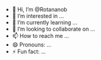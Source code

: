 - 👋 Hi, I’m @Rotananob
- 👀 I’m interested in ...
- 🌱 I’m currently learning ...
- 💞️ I’m looking to collaborate on ...
- 📫 How to reach me ...
- 😄 Pronouns: ...
- ⚡ Fun fact: ...

<!---
Rotananob/Rotananob is a ✨ special ✨ repository because its `README.md` (this file) appears on your GitHub profile.
You can click the Preview link to take a look at your changes.
--->
